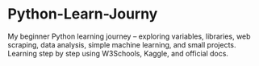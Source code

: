# Python-Learn-Journy
My beginner Python learning journey – exploring variables, libraries, web scraping, data analysis, simple machine learning, and small projects. Learning step by step using W3Schools, Kaggle, and official docs.
